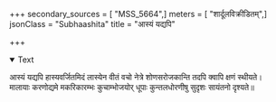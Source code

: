 +++
secondary_sources = [ "MSS_5664",]
meters = [ "शार्दूलविक्रीडितम्",]
jsonClass = "Subhaashita"
title = "आस्यं यद्यपि"

+++

<details open><summary>Text</summary>

आस्यं यद्यपि हास्यवर्जितमिदं लास्येन वीतं वचो नेत्रे शोणसरोजकान्ति तदपि क्वापि क्षणं स्थीयते।  
मालायाः करणोद्यमे मकरिकारम्भः कुचाम्भोजयोर् धूपाः कुन्तलधोरणीषु सुदृशः सायंतनो दृश्यते॥
</details>
